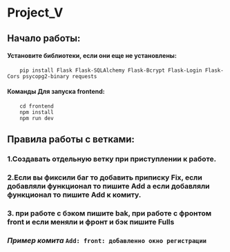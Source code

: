 # Project_V

   ## **Начало работы:**

   #### Установите библиотеки, если они еще не установлены:
```
    pip install Flask Flask-SQLAlchemy Flask-Bcrypt Flask-Login Flask-Cors psycopg2-binary requests
```
   #### Команды Для запуска frontend:
```
    cd frontend
    npm install
    npm run dev
```
   ## **Правила работы с ветками:**

   ### 1.Создавать отдельную ветку при приступлении к работе.

   ### 2.Если вы фиксили баг то добавить приписку Fix, если добавляли функционал то пишите Add а если добавляли функционал то пишите Add к комиту.

   ### 3. при работе с бэком пишите bak, при работе с фронтом front и если меняли и фронт и бэк пишите Fulls
   ### ***Пример комита*** ``` Add: front: добавленно окно регистрации ```

